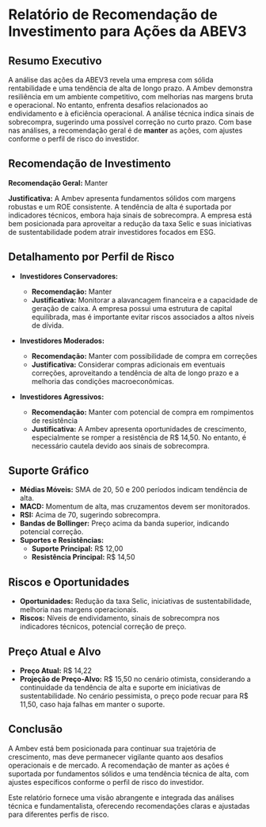 # Relatório de Recomendação de Investimento para Ações da ABEV3

## Resumo Executivo
A análise das ações da ABEV3 revela uma empresa com sólida rentabilidade e uma tendência de alta de longo prazo. A Ambev demonstra resiliência em um ambiente competitivo, com melhorias nas margens bruta e operacional. No entanto, enfrenta desafios relacionados ao endividamento e à eficiência operacional. A análise técnica indica sinais de sobrecompra, sugerindo uma possível correção no curto prazo. Com base nas análises, a recomendação geral é de **manter** as ações, com ajustes conforme o perfil de risco do investidor.

## Recomendação de Investimento
**Recomendação Geral:** Manter

**Justificativa:** A Ambev apresenta fundamentos sólidos com margens robustas e um ROE consistente. A tendência de alta é suportada por indicadores técnicos, embora haja sinais de sobrecompra. A empresa está bem posicionada para aproveitar a redução da taxa Selic e suas iniciativas de sustentabilidade podem atrair investidores focados em ESG.

## Detalhamento por Perfil de Risco

- **Investidores Conservadores:**
  - **Recomendação:** Manter
  - **Justificativa:** Monitorar a alavancagem financeira e a capacidade de geração de caixa. A empresa possui uma estrutura de capital equilibrada, mas é importante evitar riscos associados a altos níveis de dívida.

- **Investidores Moderados:**
  - **Recomendação:** Manter com possibilidade de compra em correções
  - **Justificativa:** Considerar compras adicionais em eventuais correções, aproveitando a tendência de alta de longo prazo e a melhoria das condições macroeconômicas.

- **Investidores Agressivos:**
  - **Recomendação:** Manter com potencial de compra em rompimentos de resistência
  - **Justificativa:** A Ambev apresenta oportunidades de crescimento, especialmente se romper a resistência de R$ 14,50. No entanto, é necessário cautela devido aos sinais de sobrecompra.

## Suporte Gráfico
- **Médias Móveis:** SMA de 20, 50 e 200 períodos indicam tendência de alta.
- **MACD:** Momentum de alta, mas cruzamentos devem ser monitorados.
- **RSI:** Acima de 70, sugerindo sobrecompra.
- **Bandas de Bollinger:** Preço acima da banda superior, indicando potencial correção.
- **Suportes e Resistências:**
  - **Suporte Principal:** R$ 12,00
  - **Resistência Principal:** R$ 14,50

## Riscos e Oportunidades
- **Oportunidades:** Redução da taxa Selic, iniciativas de sustentabilidade, melhoria nas margens operacionais.
- **Riscos:** Níveis de endividamento, sinais de sobrecompra nos indicadores técnicos, potencial correção de preço.

## Preço Atual e Alvo
- **Preço Atual:** R$ 14,22
- **Projeção de Preço-Alvo:** R$ 15,50 no cenário otimista, considerando a continuidade da tendência de alta e suporte em iniciativas de sustentabilidade. No cenário pessimista, o preço pode recuar para R$ 11,50, caso haja falhas em manter o suporte.

## Conclusão
A Ambev está bem posicionada para continuar sua trajetória de crescimento, mas deve permanecer vigilante quanto aos desafios operacionais e de mercado. A recomendação de manter as ações é suportada por fundamentos sólidos e uma tendência técnica de alta, com ajustes específicos conforme o perfil de risco do investidor.

Este relatório fornece uma visão abrangente e integrada das análises técnica e fundamentalista, oferecendo recomendações claras e ajustadas para diferentes perfis de risco.